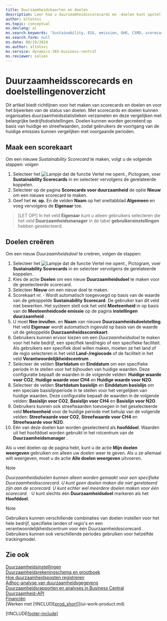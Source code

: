 ```yaml
---
title: Duurzaamheidskaarten en doelen
description: Leer hoe u duurzaamheidsscorecards en -doelen kunt opstellen en gebruiken.
author: altotovi
ms.topic: conceptual
ms.devlang: al
ms.search.keywords: 'Sustainability, ESG, emission, GHG, CSRD, scorecard, goal, forecast, budget'
ms.search.form: null
ms.date: 08/19/2024
ms.author: altotovi
ms.service: dynamics-365-business-central
ms.reviewer: solsen
---
```


# <a name="sustainability-scorecards-and-goals-overview"></a>Duurzaamheidsscorecards en doelstellingenoverzicht

Dit artikel biedt richtlijnen voor het maken van scorecards en doelen en voor het bijwerken van de status van doelen. Met scorecards en doelen kunnen organisaties duurzaamheidsstatistieken verzamelen en deze vergelijken met belangrijke bedrijfsdoelstellingen. Doelen kunnen worden gecreëerd op basis van huidige en streefwaarden, zodat gebruikers de voortgang van de huidige emissies kunnen vergelijken met voorgaande perioden.  

## <a name="create-a-scorecard"></a>Maak een scorekaart

Om een nieuwe  *Sustainability Scorecard* te maken, volgt u de volgende stappen: volgen

1. Selecteer het ![Lampje dat de functie Vertel me opent.](media/ui-search/search_small.png "Vertel me wat u wilt doen"), Pictogram, voer  **Sustainability Scorecards** in en selecteer vervolgens de gerelateerde koppelen. 
2. Selecteer op de pagina  **Scorecards voor duurzaamheid** de optie  **Nieuw**  om een nieuwe scorecard te maken.  
3. Geef het **nr. op.** En de velden **Naam** op het sneltabblad **Algemeen**  en voeg vervolgens de **Eigenaar** toe. 

> [LET OP!] In het veld  **Eigenaar**  kunt u alleen gebruikers selecteren die het veld  **Duurzaamheidsmanager** in de tabel  **gebruikersinstellingen** hebben geselecteerd. 

## <a name="create-goals"></a>Doelen creëren

Om een nieuw  *Duurzaamheidsdoel* te creëren, volgen de stappen:

1. Selecteer het ![Lampje dat de functie Vertel me opent.](media/ui-search/search_small.png "Vertel me wat u wilt doen"), Pictogram, voer  **Sustainability Scorecards** in en selecteer vervolgens de gerelateerde koppelen.
2. Kies de actie  **Doelen** om een nieuw **Duurzaamheidsdoel** te maken voor de geselecteerde scorecard.  
3. Selecteer  **Nieuw** om een nieuw doel te maken.
4. Scorekaart nr. **·** Wordt automatisch toegevoegd op basis van de waarde van de gekoppelde  **Sustainability Scorecard**. De gebruiker kan dit veld niet bewerken. Het systeem stelt ook het veld  **Meeteenheid** in op basis van de  **Meeteenheidcode emissie** op de pagina  **instellingen duurzaamheid** .  
5. U moet **Nee invullen.** en **Naam** van nieuwe **Duurzaamheidsdoelstelling**. Het veld  **Eigenaar** wordt automatisch ingevuld op basis van de waarde uit de gekoppelde  **Duurzaamheidsscorekaart**.   
6. Gebruikers kunnen ervoor kiezen om een  *Duurzaamheidsdoel* te maken voor het hele bedrijf, een specifiek land/regio of een specifieke faciliteit. Als gebruikers een specifiek doel willen maken, moeten ze het land of de regio selecteren in het veld  **Land-/regiocode** of de faciliteit in het veld  **Verantwoordelijkheidscentrum** .  
7. Selecteer de velden **Startdatum** en **Einddatum** om een specifieke periode in te stellen voor het bijhouden van huidige waarden. Deze configuratie bepaalt de waarden in de volgende velden: **Huidige waarde voor CO2**, **Huidige waarde voor CH4** en **Huidige waarde voor N2O**. 
8. Selecteer de velden **Startdatum basislijn** en **Einddatum basislijn** om een speciale basislijnperiode in te stellen voor het vergelijken van huidige waarden. Deze configuratie bepaalt de waarden in de volgende velden: **Basislijn voor CO2**, **Basislijn voor CH4** en **Basislijn voor N2O**.
9. Gebruikers kunnen ook streefwaarden toevoegen in het geselecteerde veld  **Meeteenheid** voor de huidige periode met behulp van de volgende velden:  **Streefwaarde voor CO2**,  **Streefwaarde voor CH4** en  **Streefwaarde voor N2O**.   
10. Eén van deze doelen kan worden geselecteerd als  **hoofddoel**. Waarden uit het hoofddoel worden gebruikt in het rolcentrum van de  **Duurzaamheidsmanager** .  

Als u veel doelen op de pagina hebt, kunt u de actie  **Mijn doelen weergeven**  gebruiken om alleen uw doelen weer te geven. Als u ze allemaal wilt weergeven, moet u de actie  **Alle doelen weergeven**  uitvoeren.  

> [!NOTE]
> *Duurzaamheidsdoelen kunnen alleen worden gemaakt voor een specifieke Duurzaamheidsscorecard. U kunt geen doelen maken die niet gerelateerd zijn aan de scorecard. U kunt echter wel meerdere doelen maken voor één scorecard.*  *·* U kunt slechts één **Duurzaamheidsdoel** markeren als het **Hoofddoel**.

> [!NOTE]
> Gebruikers kunnen verschillende combinaties van doelen instellen voor het hele bedrijf, specifieke landen of regio's en een verantwoordelijkheidscentrum voor één Duurzaamheidsscorecard *.* Gebruikers kunnen ook verschillende periodes gebruiken voor hetzelfde trackingmodel. 

## <a name="see-also"></a>Zie ook

[Duurzaamheidsinstellingen](finance-sustainability-setup.md)    
[Duurzaamheidsrekeningschema en grootboek](finance-sustainability-accounts-ledger.md)    
[Hoe duurzaamheidsposten registreren](finance-sustainability-journal.md)    
[Adhoc-analyse van duurzaamheidsgegevens](ad-hoc-analysis-sustainability.md)    
[Duurzaamheidsrapporten en analyses in Business Central](sustainability-reports.md)   
[Duurzaamheid-API](/dynamics365/business-central/dev-itpro/api-sustainability/sustainability-api?toc=/dynamics365/business-central/toc.json)    
[Financiën](finance.md)    
[Werken met [!INCLUDE[prod_short](includes/prod_short.md)]](ui-work-product.md)    

[!INCLUDE[footer-include](includes/footer-banner.md)]
